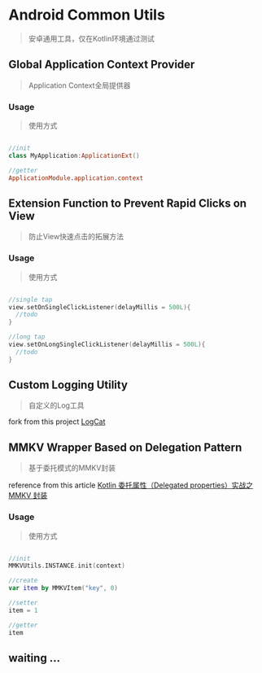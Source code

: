 # Android Common Utils
> 安卓通用工具，仅在Kotlin环境通过测试

## Global Application Context Provider
> Application Context全局提供器

### Usage
> 使用方式
```kotlin

//init
class MyApplication:ApplicationExt()

//getter
ApplicationModule.application.context

```


## Extension Function to Prevent Rapid Clicks on View
> 防止View快速点击的拓展方法

### Usage
> 使用方式

```kotlin

//single tap
view.setOnSingleClickListener(delayMillis = 500L){
  //todo
}

//long tap
view.setOnLongSingleClickListener(delayMillis = 500L){
  //todo
}

```

## Custom Logging Utility
> 自定义的Log工具

fork from this project [LogCat](https://github.com/liangjingkanji/LogCat)


## MMKV Wrapper Based on Delegation Pattern
> 基于委托模式的MMKV封装

reference from this article [Kotlin 委托属性（Delegated properties）实战之 MMKV 封装](https://juejin.cn/post/7251876857704038458)

### Usage
> 使用方式

```kotlin

//init 
MMKVUtils.INSTANCE.init(context)

//create
var item by MMKVItem("key", 0)

//setter
item = 1

//getter
item

```

## waiting ...
